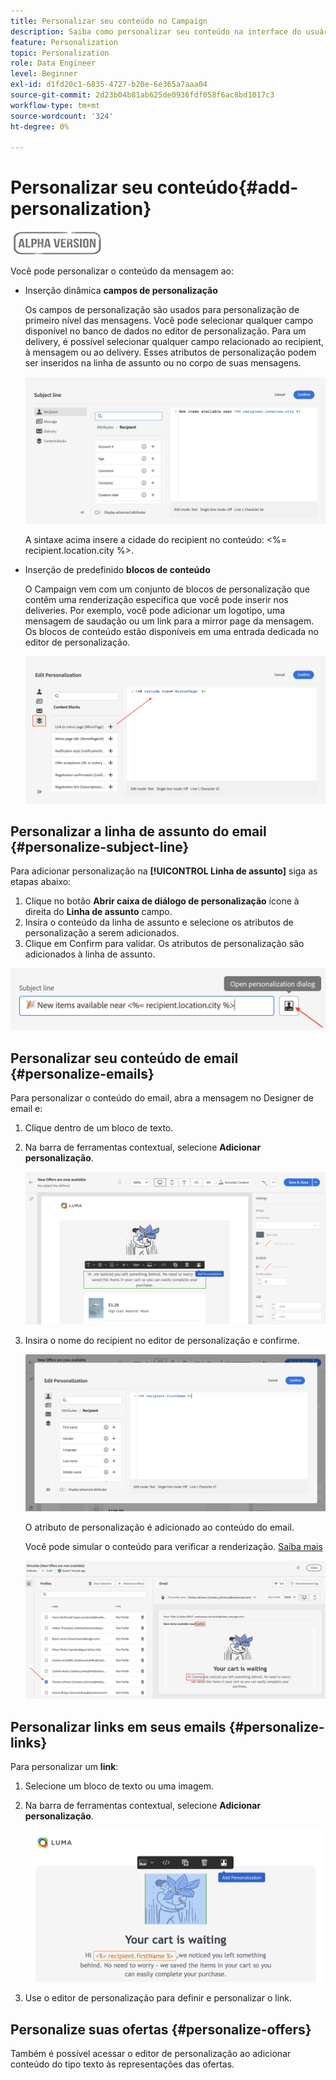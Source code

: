 ```yaml
---
title: Personalizar seu conteúdo no Campaign
description: Saiba como personalizar seu conteúdo na interface do usuário da Web do Adobe Campaign
feature: Personalization
topic: Personalization
role: Data Engineer
level: Beginner
exl-id: d1fd20c1-6835-4727-b20e-6e365a7aaa04
source-git-commit: 2d23b04b81ab625de0936fdf058f6ac8bd1017c3
workflow-type: tm+mt
source-wordcount: '324'
ht-degree: 0%

---
```


# Personalizar seu conteúdo{#add-personalization}

![](../assets/do-not-localize/badge.png)

Você pode personalizar o conteúdo da mensagem ao:

* Inserção dinâmica **campos de personalização**

   Os campos de personalização são usados para personalização de primeiro nível das mensagens. Você pode selecionar qualquer campo disponível no banco de dados no editor de personalização. Para um delivery, é possível selecionar qualquer campo relacionado ao recipient, à mensagem ou ao delivery. Esses atributos de personalização podem ser inseridos na linha de assunto ou no corpo de suas mensagens.

   ![](assets/perso-subject-line.png)

   A sintaxe acima insere a cidade do recipient no conteúdo: &lt;%= recipient.location.city %>.

* Inserção de predefinido **blocos de conteúdo**

   O Campaign vem com um conjunto de blocos de personalização que contêm uma renderização específica que você pode inserir nos deliveries. Por exemplo, você pode adicionar um logotipo, uma mensagem de saudação ou um link para a mirror page da mensagem. Os blocos de conteúdo estão disponíveis em uma entrada dedicada no editor de personalização.

   ![](assets/perso-content-blocks.png)
<!--
* Create **conditional content**

    Configure conditional content to add dynamic personalization based on the recipient’s profile for example. Text blocks and/or images are inserted when a particular condition is true.
-->

## Personalizar a linha de assunto do email {#personalize-subject-line}

Para adicionar personalização na **[!UICONTROL Linha de assunto]** siga as etapas abaixo:

1. Clique no botão **Abrir caixa de diálogo de personalização** ícone à direita do **Linha de assunto** campo.
1. Insira o conteúdo da linha de assunto e selecione os atributos de personalização a serem adicionados.
1. Clique em Confirm para validar. Os atributos de personalização são adicionados à linha de assunto.

![](assets/perso-subject.png)

## Personalizar seu conteúdo de email {#personalize-emails}

Para personalizar o conteúdo do email, abra a mensagem no Designer de email e:

1. Clique dentro de um bloco de texto.
1. Na barra de ferramentas contextual, selecione **Adicionar personalização**.

   ![](assets/perso-add-to-content.png)

1. Insira o nome do recipient no editor de personalização e confirme.

   ![](assets/perso-add-name.png)

   O atributo de personalização é adicionado ao conteúdo do email.

   Você pode simular o conteúdo para verificar a renderização. [Saiba mais](../preview-test/preview-content.md)

   ![](assets/perso-rendering.png)


## Personalizar links em seus emails {#personalize-links}

Para personalizar um **link**:

1. Selecione um bloco de texto ou uma imagem.
1. Na barra de ferramentas contextual, selecione **Adicionar personalização**.

   ![](assets/perso-link.png)

1. Use o editor de personalização para definir e personalizar o link.

## Personalize suas ofertas {#personalize-offers}

Também é possível acessar o editor de personalização ao adicionar conteúdo do tipo texto às representações das ofertas.
